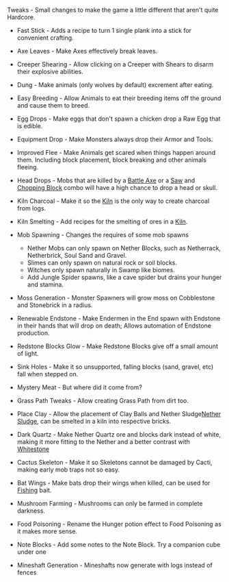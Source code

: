 Tweaks - Small changes to make the game a little different that aren't quite Hardcore.

* Fast Stick - Adds a recipe to turn 1 single plank into a stick for convenient crafting.

* Axe Leaves - Make Axes effectively break leaves.

* Creeper Shearing - Allow clicking on a Creeper with Shears to disarm their explosive abilities.

* Dung - Make animals (only wolves by default) excrement after eating.

* Easy Breeding - Allow Animals to eat their breeding items off the ground and cause them to breed.

* Egg Drops - Make eggs that don't spawn a chicken drop a Raw Egg that is edible.

* Equipment Drop - Make Monsters always drop their Armor and Tools.

* Improved Flee - Make Animals get scared when things happen around them. Including block placement, block breaking and other animals fleeing.

* Head Drops - Mobs that are killed by a [Battle Axe](../items/refined_tools.md) or a [Saw](../blocks/saw.md) and [Chopping Block](../blocks/chopping_block.md) combo will have a high chance to drop a head or skull.

* Kiln Charcoal - Make it so the [Kiln](../blocks/kiln.md) is the only way to create charcoal from logs.

* Kiln Smelting - Add recipes for the smelting of ores in a [Kiln](../blocks/kiln.md).

* Mob Spawning - Changes the requires of some mob spawns
  * Nether Mobs can only spawn on Nether Blocks, such as Netherrack, Netherbrick, Soul Sand and Gravel.
  * Slimes can only spawn on natural rock or soil blocks.
  * Witches only spawn naturally in Swamp like biomes.
  * Add Jungle Spider spawns, like a cave spider but drains your hunger and stamina.

* Moss Generation - Monster Spawners will grow moss on Cobblestone and Stonebrick in a radius.

* Renewable Endstone - Make Endermen in the End spawn with Endstone in their hands that will drop on death; Allows automation of Endstone production.

* Redstone Blocks Glow - Make Redstone Blocks give off a small amount of light.

* Sink Holes - Make it so unsupported, falling blocks (sand, gravel, etc) fall when stepped on.

* Mystery Meat - But where did it come from?

* Grass Path Tweaks - Allow creating Grass Path from dirt too.

* Place Clay - Allow the placement of Clay Balls and Nether Sludge[Nether Sludge](../items/nether_sludge.md), can be smelted in a kiln into respective bricks.

* Dark Quartz - Make Nether Quartz ore and blocks dark instead of white, making it more fitting to the Nether and a better contrast with [Whitestone](../blocks/white_stone.md)

* Cactus Skeleton - Make it so Skeletons cannot be damaged by Cacti, making early mob traps not so easy.

* Bat Wings - Make bats drop their wings when killed, can be used for [Fishing](../hardcore/index.md) bait.

* Mushroom Farming - Mushrooms can only be farmed in complete darkness.

* Food Poisoning - Rename the Hunger potion effect to Food Poisoning as it makes more sense.

* Note Blocks - Add some notes to the Note Block. Try a companion cube under one

* Mineshaft Generation - Mineshafts now generate with logs instead of fences
